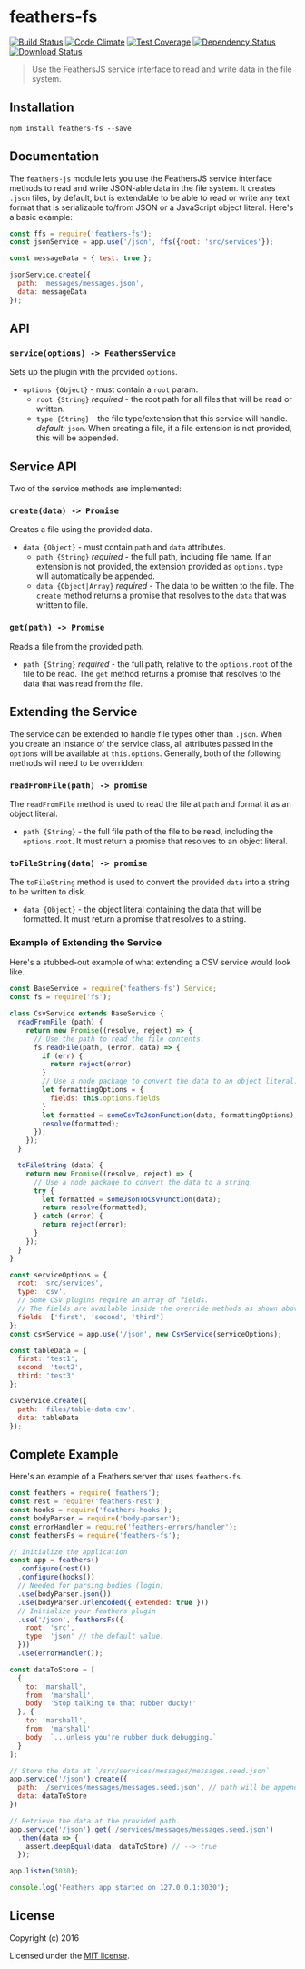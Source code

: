 # feathers-fs

[![Build Status](https://travis-ci.org/feathersjs/feathers-fs.png?branch=master)](https://travis-ci.org/feathersjs/feathers-fs)
[![Code Climate](https://codeclimate.com/github/feathersjs/feathers-fs/badges/gpa.svg)](https://codeclimate.com/github/feathersjs/feathers-fs)
[![Test Coverage](https://codeclimate.com/github/feathersjs/feathers-fs/badges/coverage.svg)](https://codeclimate.com/github/feathersjs/feathers-fs/coverage)
[![Dependency Status](https://img.shields.io/david/feathersjs/feathers-fs.svg?style=flat-square)](https://david-dm.org/feathersjs/feathers-fs)
[![Download Status](https://img.shields.io/npm/dm/feathers-fs.svg?style=flat-square)](https://www.npmjs.com/package/feathers-fs)

> Use the FeathersJS service interface to read and write data in the file system.

## Installation

```
npm install feathers-fs --save
```

## Documentation
The `feathers-js` module lets you use the FeathersJS service interface methods to read and write JSON-able data in the file system.  It creates `.json` files, by default, but is extendable to be able to read or write any text format that is serializable to/from JSON or a JavaScript object literal.  Here's a basic example:

```js
const ffs = require('feathers-fs');
const jsonService = app.use('/json', ffs({root: 'src/services'});

const messageData = { test: true };

jsonService.create({
  path: 'messages/messages.json',
  data: messageData
});
```

## API
### `service(options) -> FeathersService`
Sets up the plugin with the provided `options`.
  - `options {Object}` - must contain a `root` param.
    - `root {String}` *required* - the root path for all files that will be read or written.
    - `type {String}` - the file type/extension that this service will handle. *default:* `json`.  When creating a file, if a file extension is not provided, this will be appended.

## Service API

Two of the service methods are implemented:

### `create(data) -> Promise`
Creates a file using the provided data.
  - `data {Object}` - must contain `path` and `data` attributes.
    - `path {String}` *required* - the full path, including file name.  If an extension is not provided, the extension provided as `options.type` will automatically be appended.
    - `data {Object|Array}` *required* - The data to be written to the file.
The `create` method returns a promise that resolves to the `data` that was written to file.

### `get(path) -> Promise`
Reads a file from the provided path.
  - `path {String}` *required* - the full path, relative to the `options.root` of the file to be read.
The `get` method returns a promise that resolves to the data that was read from the file.

## Extending the Service
The service can be extended to handle file types other than `.json`.  When you create an instance of the service class, all attributes passed in the `options` will be available at `this.options`. Generally, both of the following methods will need to be overridden:

### `readFromFile(path) -> promise`
The `readFromFile` method is used to read the file at `path` and format it as an object literal.
  - `path {String}` - the full file path of the file to be read, including the `options.root`.
It must return a promise that resolves to an object literal.

### `toFileString(data) -> promise`
The `toFileString` method is used to convert the provided `data` into a string to be written to disk.
  - `data {Object}` - the object literal containing the data that will be formatted.
It must return a promise that resolves to a string.

### Example of Extending the Service

Here's a stubbed-out example of what extending a CSV service would look like.

```js
const BaseService = require('feathers-fs').Service;
const fs = require('fs');

class CsvService extends BaseService {
  readFromFile (path) {
    return new Promise((resolve, reject) => {
      // Use the path to read the file contents.
      fs.readFile(path, (error, data) => {
        if (err) {
          return reject(error)
        }
        // Use a node package to convert the data to an object literal.
        let formattingOptions = {
          fields: this.options.fields
        }
        let formatted = someCsvToJsonFunction(data, formattingOptions);
        resolve(formatted);
      });
    });
  }

  toFileString (data) {
    return new Promise((resolve, reject) => {
      // Use a node package to convert the data to a string.
      try {
        let formatted = someJsonToCsvFunction(data);
        return resolve(formatted);
      } catch (error) {
        return reject(error);
      }
    });
  }
}

const serviceOptions = {
  root: 'src/services',
  type: 'csv',
  // Some CSV plugins require an array of fields.
  // The fields are available inside the override methods as shown above.
  fields: ['first', 'second', 'third']
};
const csvService = app.use('/json', new CsvService(serviceOptions);

const tableData = {
  first: 'test1',
  second: 'test2',
  third: 'test3'
};

csvService.create({
  path: 'files/table-data.csv',
  data: tableData
});
```


## Complete Example

Here's an example of a Feathers server that uses `feathers-fs`. 

```js
const feathers = require('feathers');
const rest = require('feathers-rest');
const hooks = require('feathers-hooks');
const bodyParser = require('body-parser');
const errorHandler = require('feathers-errors/handler');
const feathersFs = require('feathers-fs');

// Initialize the application
const app = feathers()
  .configure(rest())
  .configure(hooks())
  // Needed for parsing bodies (login)
  .use(bodyParser.json())
  .use(bodyParser.urlencoded({ extended: true }))
  // Initialize your feathers plugin
  .use('/json', feathersFs({
    root: 'src',
    type: 'json' // the default value.
  }))
  .use(errorHandler());

const dataToStore = [
  {
    to: 'marshall',
    from: 'marshall',
    body: 'Stop talking to that rubber ducky!'
  }, {
    to: 'marshall',
    from: 'marshall',
    body: `...unless you're rubber duck debugging.`
  }
];

// Store the data at `/src/services/messages/messages.seed.json`
app.service('/json').create({
  path: '/services/messages/messages.seed.json', // path will be appended to the `root` path.
  data: dataToStore
})

// Retrieve the data at the provided path.
app.service('/json').get('/services/messages/messages.seed.json')
  .then(data => {
    assert.deepEqual(data, dataToStore) // --> true
  });

app.listen(3030);

console.log('Feathers app started on 127.0.0.1:3030');
```

## License

Copyright (c) 2016

Licensed under the [MIT license](LICENSE).
